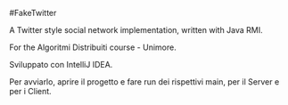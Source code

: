 #FakeTwitter

A Twitter style social network implementation, written with Java RMI. 

For the Algoritmi Distribuiti course - Unimore.

Sviluppato con IntelliJ IDEA. 

Per avviarlo, aprire il progetto e fare run dei rispettivi main, per il Server e per i Client.